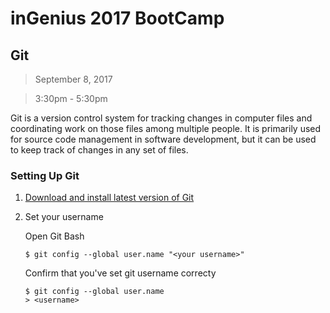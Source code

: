# inGenius 2017 BootCamp

## Git
> September 8, 2017 

> 3:30pm - 5:30pm

Git is a version control system for tracking changes in computer files and coordinating work on those files among multiple people. It is primarily used for source code management in software development, but it can be used to keep track of changes in any set of files.

### Setting Up Git
1. [Download and install latest version of Git](https://git-scm.com/downloads)

2. Set your username

   Open Git Bash
   
   ```shell
   $ git config --global user.name "<your username>"
   ```
   
   Confirm that you've set git username correcty
   
   ```shell
   $ git config --global user.name
   > <username>
   ```
